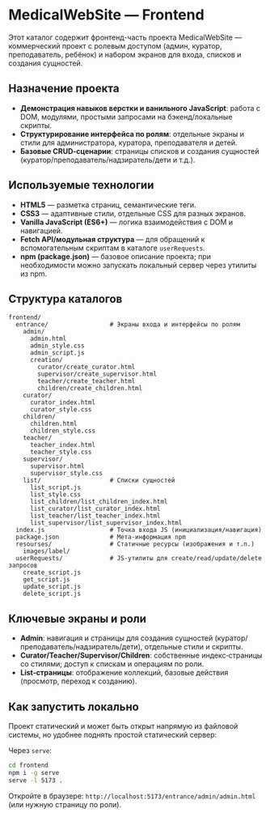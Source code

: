 # MedicalWebSite — Frontend

Этот каталог содержит фронтенд-часть проекта MedicalWebSite — коммерческий проект с ролевым доступом (админ, куратор, преподаватель, ребёнок) и набором экранов для входа, списков и создания сущностей.

## Назначение проекта
- **Демонстрация навыков верстки и ванильного JavaScript**: работа с DOM, модулями, простыми запросами на бэкенд/локальные скрипты.
- **Структурирование интерфейса по ролям**: отдельные экраны и стили для администратора, куратора, преподавателя и детей.
- **Базовые CRUD‑сценарии**: страницы списков и создания сущностей (куратор/преподаватель/надзиратель/дети и т.д.).

## Используемые технологии
- **HTML5** — разметка страниц, семантические теги.
- **CSS3** — адаптивные стили, отдельные CSS для разных экранов.
- **Vanilla JavaScript (ES6+)** — логика взаимодействия с DOM и навигацией.
- **Fetch API/модульная структура** — для обращений к вспомогательным скриптам в каталоге `userRequests`.
- **npm (package.json)** — базовое описание проекта; при необходимости можно запускать локальный сервер через утилиты из npm.

## Структура каталогов
```
frontend/
  entrance/                 # Экраны входа и интерфейсы по ролям
    admin/
      admin.html
      admin_style.css
      admin_script.js
      creation/
        curator/create_curator.html
        supervisor/create_supervisor.html
        teacher/create_teacher.html
        children/create_children.html
    curator/
      curator_index.html
      curator_style.css
    children/
      children.html
      children_style.css
    teacher/
      teacher_index.html
      teacher_style.css
    supervisor/
      supervisor.html
      supervisor_style.css
    list/                   # Списки сущностей
      list_script.js
      list_style.css
      list_children/list_children_index.html
      list_curator/list_curator_index.html
      list_teacher/list_teacher_index.html
      list_supervisor/list_supervisor_index.html
  index.js                  # Точка входа JS (инициализация/навигация)
  package.json              # Мета‑информация npm
  resourses/                # Статичные ресурсы (изображения и т.п.)
    images/label/
  userRequests/             # JS‑утилиты для create/read/update/delete запросов
    create_script.js
    get_script.js
    update_script.js
    delete_script.js
```

## Ключевые экраны и роли
- **Admin**: навигация и страницы для создания сущностей (куратор/преподаватель/надзиратель/дети), отдельные стили и скрипты.
- **Curator/Teacher/Supervisor/Children**: собственные индекс‑страницы со стилями; доступ к спискам и операциям по роли.
- **List‑страницы**: отображение коллекций, базовые действия (просмотр, переход к созданию).

## Как запустить локально
Проект статический и может быть открыт напрямую из файловой системы, но удобнее поднять простой статический сервер:

Через `serve`:
```bash
cd frontend
npm i -g serve
serve -l 5173 .
```
Откройте в браузере: `http://localhost:5173/entrance/admin/admin.html` (или нужную страницу по роли).


